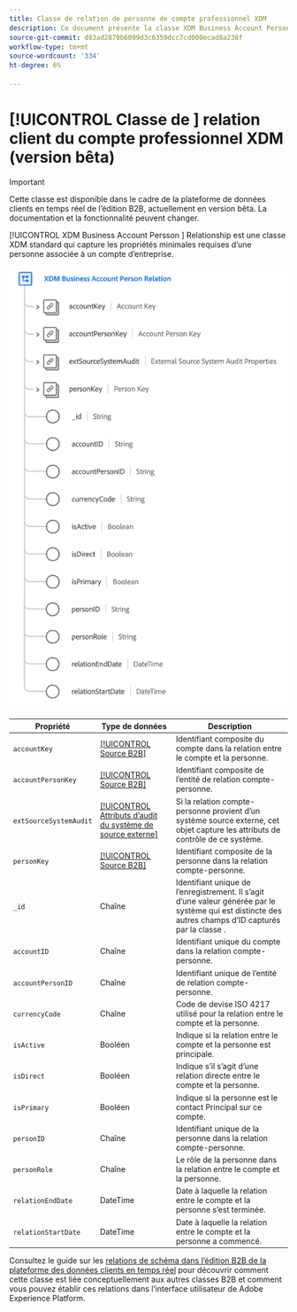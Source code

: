 ```yaml
---
title: Classe de relation de personne de compte professionnel XDM
description: Ce document présente la classe XDM Business Account Person Relation dans le modèle de données d’expérience (XDM).
source-git-commit: d83ad2870b6099d3c6359dcc7cd000ecad8a238f
workflow-type: tm+mt
source-wordcount: '334'
ht-degree: 6%

---
```


# [!UICONTROL Classe de ] relation client du compte professionnel XDM (version bêta)

>[!IMPORTANT]
>
>Cette classe est disponible dans le cadre de la plateforme de données clients en temps réel de l’édition B2B, actuellement en version bêta. La documentation et la fonctionnalité peuvent changer.

[!UICONTROL XDM Business Account Persson ] Relationship est une classe XDM standard qui capture les propriétés minimales requises d’une personne associée à un compte d’entreprise.

![](../../images/classes/b2b/business-account-person-relation.png)

| Propriété | Type de données | Description |
| --- | --- | --- |
| `accountKey` | [[!UICONTROL Source B2B]](../../data-types/b2b-source.md) | Identifiant composite du compte dans la relation entre le compte et la personne. |
| `accountPersonKey` | [[!UICONTROL Source B2B]](../../data-types/b2b-source.md) | Identifiant composite de l’entité de relation compte-personne. |
| `extSourceSystemAudit` | [[!UICONTROL Attributs d’audit du système de source externe]](../../data-types/external-source-system-audit-attributes.md) | Si la relation compte-personne provient d’un système source externe, cet objet capture les attributs de contrôle de ce système. |
| `personKey` | [[!UICONTROL Source B2B]](../../data-types/b2b-source.md) | Identifiant composite de la personne dans la relation compte-personne. |
| `_id` | Chaîne | Identifiant unique de l’enregistrement. Il s’agit d’une valeur générée par le système qui est distincte des autres champs d’ID capturés par la classe . |
| `accountID` | Chaîne | Identifiant unique du compte dans la relation compte-personne. |
| `accountPersonID` | Chaîne | Identifiant unique de l’entité de relation compte-personne. |
| `currencyCode` | Chaîne | Code de devise ISO 4217 utilisé pour la relation entre le compte et la personne. |
| `isActive` | Booléen | Indique si la relation entre le compte et la personne est principale. |
| `isDirect` | Booléen | Indique s’il s’agit d’une relation directe entre le compte et la personne. |
| `isPrimary` | Booléen | Indique si la personne est le contact Principal sur ce compte. |
| `personID` | Chaîne | Identifiant unique de la personne dans la relation compte-personne. |
| `personRole` | Chaîne | Le rôle de la personne dans la relation entre le compte et la personne. |
| `relationEndDate` | DateTime | Date à laquelle la relation entre le compte et la personne s’est terminée. |
| `relationStartDate` | DateTime | Date à laquelle la relation entre le compte et la personne a commencé. |

Consultez le guide sur les [relations de schéma dans l’édition B2B de la plateforme des données clients en temps réel](../../tutorials/relationship-b2b.md) pour découvrir comment cette classe est liée conceptuellement aux autres classes B2B et comment vous pouvez établir ces relations dans l’interface utilisateur de Adobe Experience Platform.
